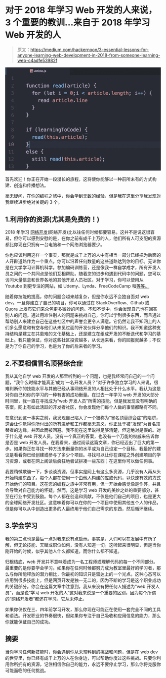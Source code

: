 # 对于 2018 年学习 Web 开发的人来说，3 个重要的教训…来自于 2018 年学习 Web 开发的人

> 原文：<https://medium.com/hackernoon/3-essential-lessons-for-anyone-learning-web-development-in-2018-from-someone-learning-web-c4adfe53982f>

![](img/2eb025eef4a95495b4f1b5a66512f545.png)

首先欢迎！你正在开始一段漫长的旅程，这将使你能够以一种前所未有的方式构建、创造和传播想法。

毫无疑问，在你的编程之旅中，你会学到无数的经验，但是我在这里分享我发现对我继续进步绝对关键的 3 个。

## 1.利用你的资源(尤其是免费的！)

2018 年学习 [网络开发](https://hackernoon.com/tagged/web-development)(网络开发)比以往任何时候都要容易。这并不是说这很容易，但你可以感到安慰的是，在你之前有成千上万的人，他们所有人可支配的资源都比你现在只拥有一台电脑和一个网络浏览器要少。

你也应该利用这样一个事实，那就是成千上万的人中有相当一部分已经把为后面的人开辟道路作为一个重点，你可以沿着任何数量的这些道路达到你的目标。无论你是在大学学习计算机科学，参加编码训练营，还是像我一样自学成才，所有开发人员之间的一个共同点是他们互相帮助。随着您的进步和遇到代码中的问题，您可以访问大量信息和世界各地的其他开发人员社区。对于学习，你可以使用从 Youtube 到更专注的网站，如 Udemy、Lynda、FreeCodeCamp 和[等等。](https://skillcrush.com/2016/03/15/64-online-resources-to-learn-to-code-for-free/)

随着你技能的提高，你的问题会越来越复杂，但是你永远不会独自面对 web dev。一旦你建立了自己的项目，你可以通过在 StackOverflow、Github 或 Quora 上发布它们来众包更多微妙的问题。不知不觉中，你会发现自己也在回答别人的问题。通过用难住别人的问题来挑战自己，你可以学到很多东西，而且通过帮助别人来建立自己在这些社区中的声誉会更令人满意。它仍然让我不知网上的人们多么愿意和有空与他们从未见过面的开发伙伴分享他们的知识。我不知道这种支持结构是建立在共患难的文化基础上，还是建立在组成开发的不断迭代和学习的基础上。我只能保证，你对这些社区投资越多，从长远来看，你的回报就越多；不仅是为了你自己的学习，也是为了你的后来者的学习。

## 2.不要相信冒名顶替综合症

我从其他自学 web 开发的人那里听到的一个问题，也是我经常问自己的一个问题，“我什么时候才能真正‘成为’一名开发人员？”对于许多独立学习的人来说，很难判断你的技能水平与其他已经从事网络开发的人相比处于什么水平。我认为这是对你自己和你的学习的一种有害的成功衡量。在过去一年学习 web 开发的大部分时间里，我一直在寻找成为“web 开发人员”所需的技能，但是我发现没有明确的答案。网上有如此活跃的开发者社区，你会发现他们每个人做的事情都略有不同。

在意识到这一事实之前，我发现自己陷入了一个被称为“冒名顶替综合症”的陷阱，这会让你觉得你所付出的所有进步和工作都毫无意义，你正处于被“发现”为冒名顶替者的边缘，并因此而被回避。我不能在这里说得足够清楚，但这绝对是假的。对于什么是 web 开发人员，没有一个真正的答案，也没有一个万能的权威来告诉你是否是 web 开发人员。在我看来，通过阅读这篇文章，你已经迈出了巨大的第一步。如果你正在寻找一种方法来衡量你的水平或为自己设定一个目标，我最好的建议是看看你已经创建或参与了多少个项目。寻找可以让你在课程之外创建项目的学习资源，或者在网上阅读后疯狂地尝试拼凑一些东西；在这里你可以做任何事。

我要稍微欺骗一下，多谈谈资源，但事实是网上有这么多资源，几乎没有人再从头开始构建东西了。每个人都在使用一个由他人构建的[库](https://en.wikipedia.org/wiki/JavaScript_library#Libraries)或代码，以快速有效的方式开始他们的项目。这在您的编程之旅中非常有用，但一开始会感觉像是作弊，并且会导致对自己能力的怀疑。然而，这是学习 web 开发的美妙之处的重要部分，甚至在行业中受到鼓励。每个人都在创造和贡献，不仅是他们自己的项目，也是更大的全球网络开发社区。这意味着你可以在你的一个项目中使用其他五个人的作品，但是你可以从中创造出更多的人最终用于他们自己需求的东西，然后循环继续。

## 3.学会学习

我的第三点也是最后一点对我来说有点启示。事实是，人们可以在发展中有所了解，但无论技能、天赋或职位如何，没有人知道一切。这听起来很明显，但是当你刚开始的时候，似乎其他人什么都知道，而你什么都不知道。

归根结底，web 开发并不意味着成为一名工程师或理解代码的每一个不同部分。最重要的是你要学会学习。如果你在任何时候都努力成为教室里最好的学习者，那么与你所能释放的潜力相比，你最初的知识只是雷达上的一个光点。这种心态可以应用到很多技能上，但是网页开发是独一无二的，因为不断的学习是这个职业成功的关键部分。你会在这篇文章中注意到，我从来没有把任何人描述为“web 开发人员”，而是说“学习 web 开发的人”这对我来说是一个重要的区别，因为每个所谓的“网络开发者”都还在学习。它从未停止。

如果你仅仅在三、四年前学习开发，那么你现在可能正在使用一套完全不同的工具和语法。开发职业的节奏很快，但如果你专注于自己吸收和应用信息的能力，那么你就能保证自己的成功。

## 摘要

当你学习任何新技能时，你会遇到你从未预料到的挑战和问题，但是在 web dev 的世界里，你已经有成千上万的人在你身边，可以帮助你度过这些挑战。只要你利用你所拥有的资源，记住相信你自己的能力，永远不要停止学习，那么你将克服你可能面临的任何挑战。